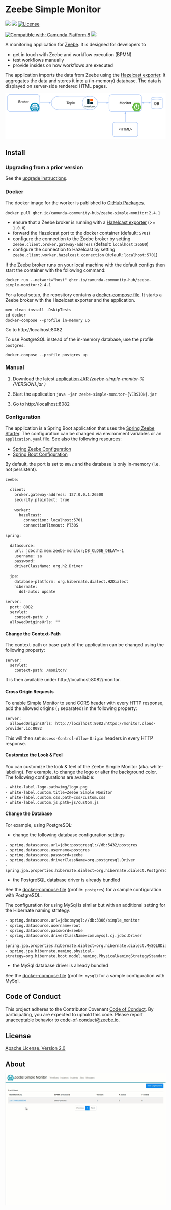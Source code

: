 Zeebe Simple Monitor
=========================

[![](https://img.shields.io/badge/Community%20Extension-An%20open%20source%20community%20maintained%20project-FF4700)](https://github.com/camunda-community-hub/community)
[![](https://img.shields.io/badge/Lifecycle-Stable-brightgreen)](https://github.com/Camunda-Community-Hub/community/blob/main/extension-lifecycle.md#stable-)
[![License](https://img.shields.io/badge/License-Apache%202.0-blue.svg)](https://opensource.org/licenses/Apache-2.0)

[![Compatible with: Camunda Platform 8](https://img.shields.io/badge/Compatible%20with-Camunda%20Platform%208-0072Ce)](https://github.com/camunda-community-hub/community/blob/main/extension-lifecycle.md#compatiblilty)
[![](https://img.shields.io/badge/Maintainer%20Wanted-This%20extension%20is%20in%20search%20of%20a%20Maintainer-ff69b4)](https://github.com/camunda-community-hub/community/blob/main/extension-lifecycle.md)

A monitoring application for [Zeebe](https://zeebe.io). It is designed for developers to

* get in touch with Zeebe and workflow execution (BPMN)
* test workflows manually
* provide insides on how workflows are executed 

The application imports the data from Zeebe using the [Hazelcast exporter](https://github.com/camunda-community-hub/zeebe-hazelcast-exporter). It aggregates the data and stores it into a (in-memory) database. The data is displayed on server-side rendered HTML pages.

![how-it-works](docs/how-it-works.png)

## Install

### Upgrading from a prior version

See the [upgrade instructions](./UPGRADE.md).

### Docker

The docker image for the worker is published to [GitHub Packages](https://github.com/orgs/camunda-community-hub/packages/container/package/zeebe-simple-monitor).

```
docker pull ghcr.io/camunda-community-hub/zeebe-simple-monitor:2.4.1
```

* ensure that a Zeebe broker is running with a [Hazelcast exporter](https://github.com/camunda-community-hub/zeebe-hazelcast-exporter#install) (>= `1.0.0`)  
* forward the Hazelcast port to the docker container (default: `5701`)
* configure the connection to the Zeebe broker by setting `zeebe.client.broker.gateway-address` (default: `localhost:26500`) 
* configure the connection to Hazelcast by setting `zeebe.client.worker.hazelcast.connection` (default: `localhost:5701`) 

If the Zeebe broker runs on your local machine with the default configs then start the container with the following command:  

```
docker run --network="host" ghcr.io/camunda-community-hub/zeebe-simple-monitor:2.4.1
```

For a local setup, the repository contains a [docker-compose file](docker/docker-compose.yml). It starts a Zeebe broker with the Hazelcast exporter and the application. 

```
mvn clean install -DskipTests
cd docker
docker-compose --profile in-memory up
```

Go to http://localhost:8082

To use PostgreSQL instead of the in-memory database, use the profile `postgres`. 

```
docker-compose --profile postgres up
```

### Manual

1. Download the latest [application JAR](https://github.com/zeebe-io/zeebe-simple-monitor/releases) _(zeebe-simple-monitor-%{VERSION}.jar
)_

1. Start the application
	`java -jar zeebe-simple-monitor-{VERSION}.jar`

1. Go to http://localhost:8082

### Configuration

The application is a Spring Boot application that uses the [Spring Zeebe Starter](https://github.com/zeebe-io/spring-zeebe). The configuration can be changed via environment variables or an `application.yaml` file. See also the following resources:
* [Spring Zeebe Configuration](https://github.com/zeebe-io/spring-zeebe#configuring-zeebe-connection)
* [Spring Boot Configuration](https://docs.spring.io/spring-boot/docs/current/reference/html/spring-boot-features.html#boot-features-external-config)

By default, the port is set to `8082` and the database is only in-memory (i.e. not persistent).

```
zeebe:

  client:
    broker.gateway-address: 127.0.0.1:26500
    security.plaintext: true
    
    worker:
      hazelcast:
        connection: localhost:5701
        connectionTimeout: PT30S

spring:

  datasource:
    url: jdbc:h2:mem:zeebe-monitor;DB_CLOSE_DELAY=-1
    username: sa
    password:
    driverClassName: org.h2.Driver

  jpa:
    database-platform: org.hibernate.dialect.H2Dialect
    hibernate:
      ddl-auto: update

server:
  port: 8082
  servlet:
    context-path: /
  allowedOriginsUrls: ""
```

#### Change the Context-Path

The context-path or base-path of the application can be changed using the following property:

``` 
server:
  servlet:
    context-path: /monitor/
```

It is then available under http://localhost:8082/monitor.

#### Cross Origin Requests

To enable Simple Monitor to send CORS header with every HTTP response,
add the allowed origins (`;` separated) in the following property:

``` 
server:
  allowedOriginsUrls: http://localhost:8082;https://monitor.cloud-provider.io:8082
```

This will then set ```Access-Control-Allow-Origin``` headers in every HTTP response.

#### Customize the Look & Feel

You can customize the look & feel of the Zeebe Simple Monitor (aka. white-labeling). For example, to change the logo or
alter the background color. The following configurations are available:

```
- white-label.logo.path=img/logo.png
- white-label.custom.title=Zeebe Simple Monitor
- white-label.custom.css.path=css/custom.css
- white-label.custom.js.path=js/custom.js
```

#### Change the Database

For example, using PostgreSQL:

* change the following database configuration settings

```
- spring.datasource.url=jdbc:postgresql://db:5432/postgres
- spring.datasource.username=postgres
- spring.datasource.password=zeebe
- spring.datasource.driverClassName=org.postgresql.Driver
- spring.jpa.properties.hibernate.dialect=org.hibernate.dialect.PostgreSQLDialect
```

* the PostgreSQL database driver is already bundled 

See the [docker-compose file](docker/docker-compose.yml) (profile: `postgres`) for a sample configuration with PostgreSQL. 

The configuration for using MySql is similar but with an additional setting for the Hibernate naming strategy:

```
- spring.datasource.url=jdbc:mysql://db:3306/simple_monitor
- spring.datasource.username=root
- spring.datasource.password=zeebe
- spring.datasource.driverClassName=com.mysql.cj.jdbc.Driver
- spring.jpa.properties.hibernate.dialect=org.hibernate.dialect.MySQL8Dialect
- spring.jpa.hibernate.naming.physical-strategy=org.hibernate.boot.model.naming.PhysicalNamingStrategyStandardImpl
```

* the MySql database driver is already bundled

See the [docker-compose file](docker/docker-compose.yml) (profile: `mysql`) for a sample configuration with MySql.

## Code of Conduct

This project adheres to the Contributor Covenant [Code of
Conduct](/CODE_OF_CONDUCT.md). By participating, you are expected to uphold
this code. Please report unacceptable behavior to code-of-conduct@zeebe.io.

## License

[Apache License, Version 2.0](/LICENSE)

## About

![screencast](docs/zeebe-simple-monitor.gif)
